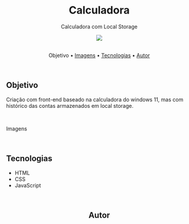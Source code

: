 <h1 align="center">Calculadora</h1>
<p align="center">Calculadora com Local Storage</p>
<div align="center">
<img src="https://img.shields.io/badge/license-free-green"/>
</div>
<br>

<p align="center">
 <a href="#objetivo" style="text-decoration: none">Objetivo</a> •
 <a href="#roadmap">Imagens</a> • 
 <a href="#tecnologias">Tecnologias</a> • 
 <a href="#autor">Autor</a>
</p>


<br>
<h2>Objetivo</h2>
<p>Criação com front-end baseado na calculadora do windows 11, mas com histórico das contas armazenados em local storage.</p>
<br>

<p font-weight="bold">Imagens</p>
<br>

<h2>Tecnologias</h2>
<ul>
 <li>HTML</li>
 <li>CSS</li>
 <li>JavaScript</li>
</ul>
<br>

<h2 align="center">Autor</h2>

